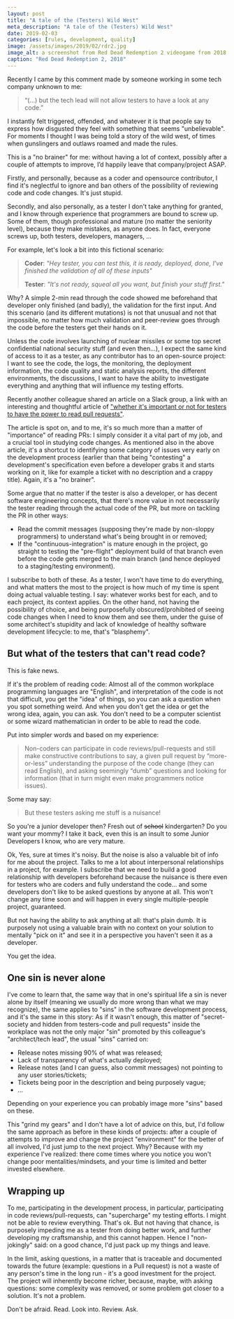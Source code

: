 ```yaml
---
layout: post
title: "A tale of the (Testers) Wild West"
meta_description: "A tale of the (Testers) Wild West"
date: 2019-02-03
categories: [rules, development, quality]
image: /assets/images/2019/02/rdr2.jpg
image_alt: a screenshot from Red Dead Redemption 2 videogame from 2018
caption: "Red Dead Redemption 2, 2018"
---
```


Recently I came by this comment made by someone working in some tech company unknown to me:

> “(...) but the tech lead will not allow testers to have a look at any code.”

I instantly felt triggered, offended, and whatever it is that people say to express how disgusted they feel with something that seems "unbelievable". For moments I thought I was being told a story of the wild west, of times when gunslingers and outlaws roamed and made the rules.

This is a "no brainer" for me: without having a lot of context, possibly after a couple of attempts to improve, I’d happily leave that company/project ASAP.

Firstly, and personally, because as a coder and opensource contributor, I find it's neglectful to ignore and ban others of the possibility of reviewing code and code changes. It's just stupid.

Secondly, and also personally, as a tester I don't take anything for granted, and I know through experience that programmers are bound to screw up. Some of them, though professional and mature (no matter the seniority level), because they make mistakes, as anyone does. In fact, everyone screws up, both testers, developers, managers, ...

For example, let's look a bit into this fictional scenario:

> **Coder**: _"Hey tester, you can test this, it is ready, deployed, done, I've finished the validation of all of these inputs"_
>
> **Tester**: _"It's not ready, squeal all you want, but finish your stuff first."_

Why? A simple 2-min read through the code showed me beforehand that developer only finished (and badly), the validation for the first input. And this scenario (and its different mutations) is not that unusual and not that impossible, no matter how much validation and peer-review goes through the code before the testers get their hands on it.

Unless the code involves launching of nuclear missiles or some top secret confidential national security stuff (and even then…), I expect the same kind of access to it as a tester, as any contributor has to an open-source project: I want to see the code, the logs, the monitoring, the deployment information, the code quality and static analysis reports, the different environments, the discussions, I want to have the ability to investigate everything and anything that will influence my testing efforts.

Recently another colleague shared an article on a Slack group, a link with an interesting and thoughtful article of ["whether it's important or not for testers to have the power to read pull requests"](https://dustyjuhl.com/2019/01/14/is-it-important-for-testers-to-read-pull-requests/).

The article is spot on, and to me, it's so much more than a matter of "importance" of reading PRs: I simply consider it a vital part of my job, and a crucial tool in studying code changes. As mentioned also in the above article, it's a shortcut to identifying some category of issues very early on the development process (earlier than that being "contesting" a development's specification even before a developer grabs it and starts working on it, like for example a ticket with no description and a crappy title). Again, it's a "no brainer".

Some argue that no matter if the tester is also a developer, or has decent software engineering concepts, that there's more value in not necessarily the tester reading through the actual code of the PR, but more on tackling the PR in other ways:
- Read the commit messages (supposing they're made by non-sloppy programmers) to understand what's being brought in or removed;
- If the "continuous-integration" is mature enough in the project, go straight to testing the "pre-flight" deployment build of that branch even before the code gets merged to the main branch (and hence deployed to a staging/testing environment).

I subscribe to both of these. As a tester, I won't have time to do everything, and what matters the most to the project is how much of my time is spent doing actual valuable testing. I say: whatever works best for each, and to each project, its context applies. On the other hand, not having the possibility of choice, and being purposefully obscured/prohibited of seeing code changes when I need to know them and see them, under the guise of some architect's stupidity and lack of knowledge of healthy software development lifecycle: to me, that's "blasphemy".


## But what of the testers that can't read code?

This is fake news.

If it's the problem of reading code: Almost all of the common workplace programming languages are "English", and interpretation of the code is not that difficult, you get the "idea" of things, so you can ask a question when you spot something weird. And when you don't get the idea or get the wrong idea, again, you can ask. You don't need to be a computer scientist or some wizard mathematician in order to be able to read the code.

Put into simpler words and based on my experience:

> Non-coders can participate in code reviews/pull-requests and still make constructive contributions to say, a given pull request by “more-or-less” understanding the purpose of the code change (they can read English), and asking seemingly “dumb” questions and looking for information (that in turn might even make programmers notice issues).

Some may say:

> But these testers asking me stuff is a nuisance!

So you're a junior developer then? Fresh out of ~~school~~ kindergarten? Do you want your mommy? I take it back, even this is an insult to some Junior Developers I know, who are very mature.

Ok, Yes, sure at times it's noisy. But the noise is also a valuable bit of info for me about the project. Talks to me a lot about interpersonal relationships in a project, for example. I subscribe that we need to build a good relationship with developers beforehand because the nuisance is there even for testers who are coders and fully understand the code... and some developers don't like to be asked questions by anyone at all. This won't change any time soon and will happen in every single multiple-people project, guaranteed.

But not having the ability to ask anything at all: that's plain dumb. It is purposely not using a valuable brain with no context on your solution to mentally "pick on it" and see it in a perspective you haven't seen it as a developer.

You get the idea.

## One sin is never alone

I've come to learn that, the same way that in one's spiritual life a sin is never alone by itself (meaning we usually do more wrong than what we may recognize), the same applies to "sins" in the software development process, and it's the same in this story:
As if it wasn't enough, this matter of "secret-society and hidden from testers-code and pull requests" inside the workplace was not the only major "sin" promoted by this colleague's "architect/tech lead", the usual "sins" carried on:

- Release notes missing 90% of what was released;
- Lack of transparency of what's actually deployed;
- Release notes (and I can guess, also commit messages) not pointing to any user stories/tickets;
- Tickets being poor in the description and being purposely vague;
- ...

Depending on your experience you can probably image more "sins" based on these.

This "grind my gears" and I don't have a lot of advice on this, but, I'd follow the same approach as before in these kinds of projects: after a couple of attempts to improve and change the project "environment" for the better of all involved, I'd just jump to the next project. Why? Because with my experience I've realized: there come times where you notice you won't change poor mentalities/mindsets, and your time is limited and better invested elsewhere.

## Wrapping up

To me, participating in the development process, in particular, participating in code reviews/pull-requests, can "supercharge" my testing efforts. I might not be able to review everything. That's ok. But not having that chance, is purposely impeding me as a tester from doing better work, and further developing my craftsmanship, and this cannot happen. Hence I "non-jokingly" said: on a good chance, I'd just pack up my things and leave.

In the limit, asking questions, in a matter that is traceable and documented towards the future (example: questions in a Pull request) is not a waste of any person's time in the long run - it's a good investment for the project. The project will inherently become richer, because, maybe, with asking questions: some complexity was removed, or some problem got closer to a solution. It's not a problem.

Don't be afraid. Read. Look into. Review. Ask.